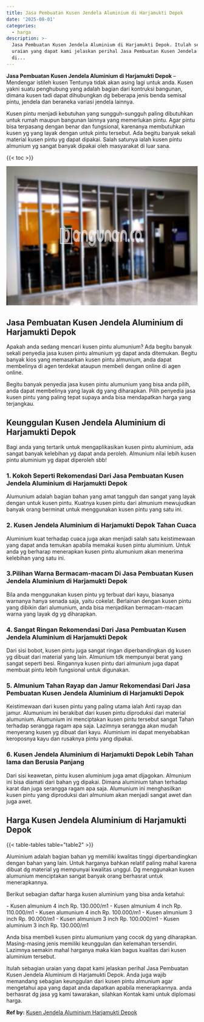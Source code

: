 ```yaml
---
title: Jasa Pembuatan Kusen Jendela Aluminium di Harjamukti Depok
date: '2025-08-01'
categories:
  - harga
description: >-
  Jasa Pembuatan Kusen Jendela Aluminium di Harjamukti Depok. Itulah sebagian
  uraian yang dapat kami jelaskan perihal Jasa Pembuatan Kusen Jendela Aluminium
  di...
---
```


**Jasa Pembuatan Kusen Jendela Aluminium di Harjamukti Depok** – Mendengar istileh kusen Tentunya tidak akan asing lagi untuk anda. Kusen yakni suatu penghubung yang adalah bagian dari kontruksi bangunan, dimana kusen tadi dapat dihubungkan dg beberapa jenis benda semisal pintu, jendela dan beraneka variasi jendela lainnya.

Kusen pintu menjadi kebutuhan yang sungguh-sungguh paling dibutuhkan untuk rumah maupun bangunan lainnya yang memerlukan pintu. Agar pintu bisa terpasang dengan benar dan fungsional, karenanya membutuhkan kusen yg yang layak dengan untuk pintu tersebut. Ada begitu banyak sekali material kusen pintu yg dapat dipakai. Salah satunya ialah kusen pintu almunium yg sangat banyak dipakai oleh masyarakat di luar sana.

{{< toc >}}

![Jasa Pembuatan Kusen Jendela Aluminium di Harjamukti Depok](/images/harga-kusen-jendela-alumunium-47.png)

## Jasa Pembuatan Kusen Jendela Aluminium di Harjamukti Depok

Apakah anda sedang mencari kusen pintu alumunium? Ada begitu banyak sekali penyedia jasa kusen pintu almunium yg dapat anda ditemukan. Begitu banyak kios yang memasarkan kusen pintu almunium, anda dapat membelinya di agen terdekat ataupun membeli dengan online di agen online.

Begitu banyak penyedia jasa kusen pintu alumunium yang bisa anda pilih, anda dapat membelinya yang layak dg yang diharapkan. Pilih penyedia jasa kusen pintu yang paling tepat supaya anda bisa mendapatkan harga yang terjangkau.

## Keunggulan Kusen Jendela Aluminium di Harjamukti Depok

Bagi anda yang tertarik untuk mengaplikasikan kusen pintu aluminium, ada sangat banyak kelebihan yg dapat anda peroleh. Almunium nilai lebih kusen pintu aluminium yg dapat diperoleh sbb!

### 1\. Kokoh Seperti Rekomendasi Dari Jasa Pembuatan Kusen Jendela Aluminium di Harjamukti Depok

Alumunium adalah bagian bahan yang amat tangguh dan sangat yang layak dengan untuk kusen pintu. Kuatnya kusen pintu dari almunium mewujudkan banyak orang berminat untuk menggunakan kusen pintu yang satu ini.

### 2\. Kusen Jendela Aluminium di Harjamukti Depok Tahan Cuaca

Aluminium kuat terhadap cuaca juga akan menjadi salah satu keistimewaan yang dapat anda temukan apabila memakai kusen pintu aluminium. Untuk anda yg berharap menerapkan kusen pintu alumunium akan menerima kelebihan yang satu ini.

### 3.Pilihan Warna Bermacam-macam Di Jasa Pembuatan Kusen Jendela Aluminium di Harjamukti Depok

Bila anda menggunakan kusen pintu yg terbuat dari kayu, biasanya warnanya hanya senada saja, yaitu cokelat. Berlainan dengan kusen pintu yang dibikin dari alumunium, anda bisa menjadikan bermacam-macam warna yang layak dg yg diharapkan.

### 4\. Sangat Ringan Rekomendasi Dari Jasa Pembuatan Kusen Jendela Aluminium di Harjamukti Depok

Dari sisi bobot, kusen pintu juga sangat ringan diperbandingkan dg kusen yg dibuat dari material yang lain. Almunium tdk mempunyai berat yang sangat seperti besi. Ringannya kusen pintu dari almunium juga dapat membuat pintu lebih fungsional untuk digunakan.

### 5\. Almunium Tahan Rayap dan Jamur Rekomendasi Dari Jasa Pembuatan Kusen Jendela Aluminium di Harjamukti Depok

Keistimewaan dari kusen pintu yang paling utama ialah Anti rayap dan jamur. Alumunium ini berakibat dari kusen pintu diproduksi dari material alumunium. Alumunium ini menciptakan kusen pintu tersebut sangat Tahan terhadap serangga ragam apa saja. Lazimnya serangga akan mudah menyerang kusen yg dibuat dari kayu. Aluminium ini dapat menyebabkan keroposnya kayu dan rusaknya pintu yang dipakai.

### 6\. Kusen Jendela Aluminium di Harjamukti Depok Lebih Tahan lama dan Berusia Panjang

Dari sisi keawetan, pintu kusen aluminium juga amat dijagokan. Almunium ini bisa diamati dari bahan yg dipakai. Dimana aluminium tahan terhadap karat dan juga serangga ragam apa saja. Alumunium ini menghasilkan kusen pintu yang diproduksi dari almunium akan menjadi sangat awet dan juga awet.

## Harga Kusen Jendela Aluminium di Harjamukti Depok

{{< table-tables table="table2" >}}

Aluminium adalah bagian bahan yg memiliki kwalitas tinggi diperbandingkan dengan bahan yang lain. Untuk harganya bahkan relatif paling mahal karena dibuat dg material yg mempunyai kwalitas unggul. Dg menggunakan kusen alumunium menciptakan sangat banyak orang berhasrat untuk menerapkannya.

Berikut sebagian daftar harga kusen aluminium yang bisa anda ketahui:

\- Kusen almunium 4 inch Rp. 130.000/m1 - Kusen almunium 4 inch Rp. 110.000/m1 - Kusen alumunium 4 inch Rp. 100.000/m1 - Kusen almunium 3 inch Rp. 90.000/m1 - Kusen almunium 3 inch Rp. 100.000/m1 - Kusen aluminium 3 inch Rp. 130.000/m1

Anda bisa membeli kusen pintu alumunium yang cocok dg yang diharapkan. Masing-masing jenis memiliki keunggulan dan kelemahan tersendiri. Lazimnya semakin mahal harganya maka kian bagus kualitas dari kusen aluminium tersebut.

Itulah sebagian uraian yang dapat kami jelaskan perihal Jasa Pembuatan Kusen Jendela Aluminium di Harjamukti Depok. Anda juga wajib memandang sebagian keunggulan dari kusen pintu almunium agar mengetahui apa yang dapat anda dapatkan apabila menerapkannya. anda berhasrat dg jasa yg kami tawarakan, silahkan Kontak kami untuk diplomasi harga.

**Ref by:** [Kusen Jendela Aluminium Harjamukti Depok](https://id.wikipedia.org/wiki/Kusen)

